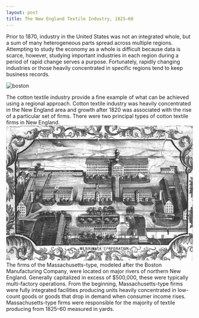 ```yaml
---
layout: post
title: The New England Textile Industry, 1825–60
---
```

Prior to 1870, industry in the United States was not an integrated whole, but a sum of many heterogeneous parts spread across multiple regions. Attempting to study the economy as a whole is difficult because data is scarce, however, studying important industries in each region during a period of rapid change serves a purpose. Fortunately, rapidly changing industries or those heavily concentrated in specific regions tend to keep business records.

![boston](https://photos.google.com/album/AF1QipMaynt9abCzuuHWieJHs5WS0UCUtUeJeR7gAFo6/photo/AF1QipMt9ies3VlXmGj7QbxzWnri_ooqOuhBSbkXza)

The cotton textile industry provide a fine example of what can be achieved using a regional approach. Cotton textile industry was heavily concentrated in the New England area and growth after 1820 was associated with the rise of a particular set of firms. There were two principal types of cotton textile firms in New England.
![merrimack_mill](https://github.com/andronikmk/andronikmk.github.io/blob/master/img/Merrimack_Mills_1850.gif)
The firms of the Massachusetts-type, modeled after the Boston Manufacturing Company, were located on major rivers of northern New England. Generally capitalized in excess of $500,000, these were typically multi-factory operations. From the beginning, Massachusetts-type firms were fully integrated facilities producing units heavily concentrated in low-count goods or goods that drop in demand when consumer income rises. Massachusetts-type firms were responsible for the majority of textile producing from 1825–60 measured in yards.
